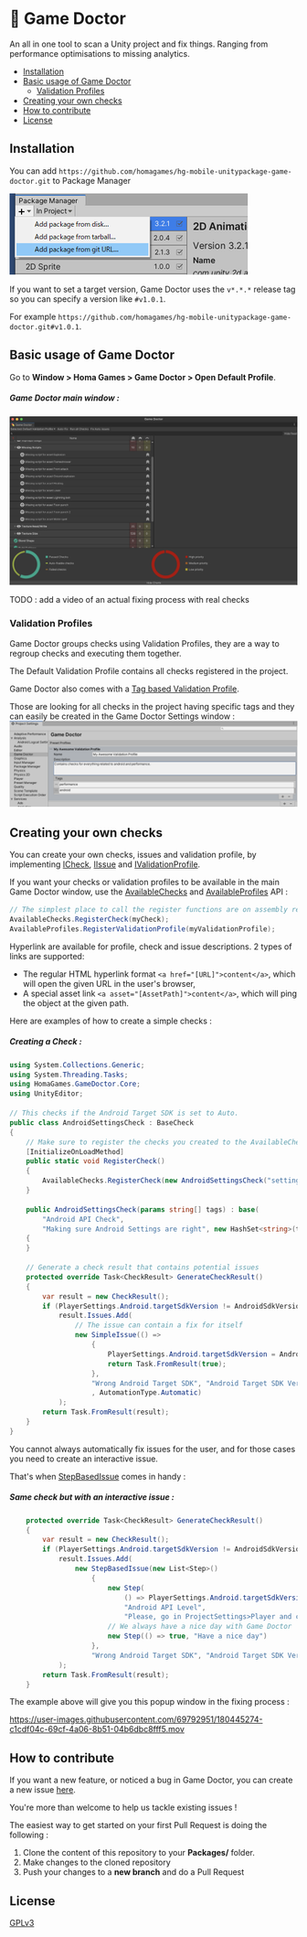 💊 Game Doctor
==================================

An all in one tool to scan a Unity project and fix things. Ranging from performance optimisations to missing analytics.

* [Installation](#installation)
* [Basic usage of Game Doctor](#basic-usage-of-game-doctor)
    + [Validation Profiles](#validation-profiles)
* [Creating your own checks](#creating-your-own-checks)
* [How to contribute](#how-to-contribute)
* [License](#license)


## Installation
You can add `https://github.com/homagames/hg-mobile-unitypackage-game-doctor.git` to Package Manager

![image](Documentation~/install.png)


If you want to set a target version, Game Doctor uses the `v*.*.*` release tag so you can specify a version like `#v1.0.1`.

For example `https://github.com/homagames/hg-mobile-unitypackage-game-doctor.git#v1.0.1`.


## Basic usage of Game Doctor
Go to **Window > Homa Games > Game Doctor > Open Default Profile**.
##### Game Doctor main window :
![](Documentation~/main-window.png)

TODO : add a video of an actual fixing process with real checks

### Validation Profiles
Game Doctor groups checks using Validation Profiles, they are a way to regroup checks and executing them together.

The Default Validation Profile contains all checks registered in the project.

Game Doctor also comes with a [Tag based Validation Profile](Editor/Core/Implementation/TagBasedValidationProfile.cs).

Those are looking for all checks in the project having specific tags and they can easily be created in the Game Doctor Settings window :
![](Documentation~/settings.png)


## Creating your own checks
You can create your own checks, issues and validation profile, by implementing [ICheck](Editor/Core/Model/ICheck.cs), [IIssue](Editor/Core/Model/IIssue.cs) and [IValidationProfile](Editor/Core/Model/IValidationProfile.cs).

If you want your checks or validation profiles to be available in the main Game Doctor window, use the [AvailableChecks](Editor/Core/Utilities/AvailableChecks.cs) and [AvailableProfiles](Editor/Core/Utilities/AvailableProfiles.cs) API :
```csharp
// The simplest place to call the register functions are on assembly reload using [InitializeOnLoadMethod]
AvailableChecks.RegisterCheck(myCheck);
AvailableProfiles.RegisterValidationProfile(myValidationProfile);
```

Hyperlink are available for profile, check and issue descriptions. 2 types of links are supported:
* The regular HTML hyperlink format `<a href="[URL]">content</a>`, which will open the given URL in the user's browser,
* A special asset link `<a asset="[AssetPath]">content</a>`, which will ping the object at the given path.

Here are examples of how to create a simple checks :
##### Creating a Check :
```csharp
using System.Collections.Generic;
using System.Threading.Tasks;
using HomaGames.GameDoctor.Core;
using UnityEditor;

// This checks if the Android Target SDK is set to Auto.
public class AndroidSettingsCheck : BaseCheck
{
    // Make sure to register the checks you created to the AvailableChecks API
    [InitializeOnLoadMethod]
    public static void RegisterCheck()
    {
        AvailableChecks.RegisterCheck(new AndroidSettingsCheck("settings"));
    }

    public AndroidSettingsCheck(params string[] tags) : base(
        "Android API Check",
        "Making sure Android Settings are right", new HashSet<string>(tags))
    {
    }

    // Generate a check result that contains potential issues
    protected override Task<CheckResult> GenerateCheckResult()
    {
        var result = new CheckResult();
        if (PlayerSettings.Android.targetSdkVersion != AndroidSdkVersions.AndroidApiLevelAuto)
            result.Issues.Add(
                // The issue can contain a fix for itself
                new SimpleIssue(() =>
                    {
                        PlayerSettings.Android.targetSdkVersion = AndroidSdkVersions.AndroidApiLevelAuto;
                        return Task.FromResult(true);
                    },
                    "Wrong Android Target SDK", "Android Target SDK Version not set to Automatic."
                    , AutomationType.Automatic)
            );
        return Task.FromResult(result);
    }
}
```

You cannot always automatically fix issues for the user, and for those cases you need to create an interactive issue.

That's when [StepBasedIssue](Editor/Core/Implementation/StepBasedIssue.cs) comes in handy :

##### Same check but with an interactive issue :
```csharp
    protected override Task<CheckResult> GenerateCheckResult()
    {
        var result = new CheckResult();
        if (PlayerSettings.Android.targetSdkVersion != AndroidSdkVersions.AndroidApiLevelAuto)
            result.Issues.Add(
                new StepBasedIssue(new List<Step>()
                    {
                        new Step(
                            () => PlayerSettings.Android.targetSdkVersion == AndroidSdkVersions.AndroidApiLevelAuto,
                            "Android API Level",
                            "Please, go in ProjectSettings>Player and change Android API Level to Auto"),
                        // We always have a nice day with Game Doctor
                        new Step(() => true, "Have a nice day")
                    },
                    "Wrong Android Target SDK", "Android Target SDK Version not set to Automatic.")
            );
        return Task.FromResult(result);
    }
```

The example above will give you this popup window in the fixing process :


https://user-images.githubusercontent.com/69792951/180445274-c1cdf04c-69cf-4a06-8b51-04b6dbc8fff5.mov



## How to contribute
If you want a new feature, or noticed a bug in Game Doctor, you can create a new issue [here](https://github.com/homagames/hg-mobile-unitypackage-game-doctor/issues).

You're more than welcome to help us tackle existing issues !

The easiest way to get started on your first Pull Request is doing the following :

1. Clone the content of this repository to your **Packages/** folder.
2. Make changes to the cloned repository
3. Push your changes to a **new branch** and do a Pull Request


## License
[GPLv3](COPYING.md)
